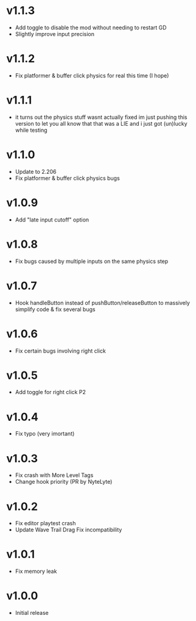 # v1.1.3

* Add toggle to disable the mod without needing to restart GD
* Slightly improve input precision

# v1.1.2

* Fix platformer & buffer click physics for real this time (I hope)

# v1.1.1

* it turns out the physics stuff wasnt actually fixed im just pushing this version to let you all know that that was a LIE and i just got (un)lucky while testing

# v1.1.0

* Update to 2.206
* Fix platformer & buffer click physics bugs

# v1.0.9

* Add "late input cutoff" option

# v1.0.8

* Fix bugs caused by multiple inputs on the same physics step

# v1.0.7

* Hook handleButton instead of pushButton/releaseButton to massively simplify code & fix several bugs

# v1.0.6

* Fix certain bugs involving right click

# v1.0.5

* Add toggle for right click P2

# v1.0.4

* Fix typo (very imortant)

# v1.0.3

* Fix crash with More Level Tags
* Change hook priority (PR by NyteLyte)

# v1.0.2

* Fix editor playtest crash
* Update Wave Trail Drag Fix incompatibility

# v1.0.1

* Fix memory leak

# v1.0.0

* Initial release